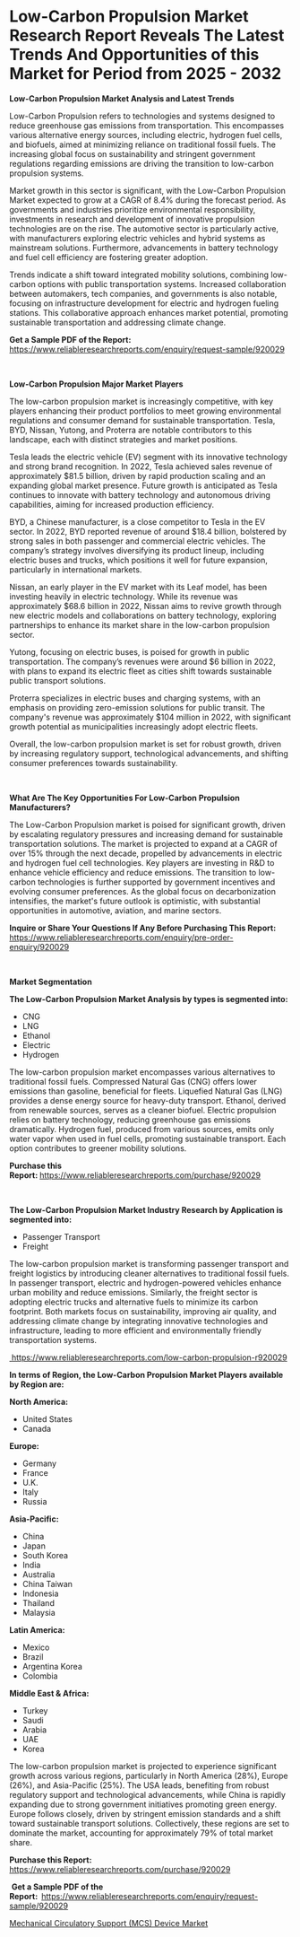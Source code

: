 <p><h1>Low-Carbon Propulsion Market Research Report Reveals The Latest Trends And Opportunities of this Market for Period from 2025 - 2032</h1></p><p><strong>Low-Carbon Propulsion Market Analysis and Latest Trends</strong></p>
<p><p>Low-Carbon Propulsion refers to technologies and systems designed to reduce greenhouse gas emissions from transportation. This encompasses various alternative energy sources, including electric, hydrogen fuel cells, and biofuels, aimed at minimizing reliance on traditional fossil fuels. The increasing global focus on sustainability and stringent government regulations regarding emissions are driving the transition to low-carbon propulsion systems.</p><p>Market growth in this sector is significant, with the Low-Carbon Propulsion Market expected to grow at a CAGR of 8.4% during the forecast period. As governments and industries prioritize environmental responsibility, investments in research and development of innovative propulsion technologies are on the rise. The automotive sector is particularly active, with manufacturers exploring electric vehicles and hybrid systems as mainstream solutions. Furthermore, advancements in battery technology and fuel cell efficiency are fostering greater adoption.</p><p>Trends indicate a shift toward integrated mobility solutions, combining low-carbon options with public transportation systems. Increased collaboration between automakers, tech companies, and governments is also notable, focusing on infrastructure development for electric and hydrogen fueling stations. This collaborative approach enhances market potential, promoting sustainable transportation and addressing climate change.</p></p>
<p><strong>Get a Sample PDF of the Report:&nbsp;</strong> <a href="https://www.reliableresearchreports.com/enquiry/request-sample/920029?utm_campaign=3281&utm_medium=2&utm_source=Github&utm_content=ia&utm_term=05032025&utm_id=low-carbon-propulsion">https://www.reliableresearchreports.com/enquiry/request-sample/920029</a></p>
<p>&nbsp;</p>
<p><strong>Low-Carbon Propulsion Major Market Players</strong></p>
<p><p>The low-carbon propulsion market is increasingly competitive, with key players enhancing their product portfolios to meet growing environmental regulations and consumer demand for sustainable transportation. Tesla, BYD, Nissan, Yutong, and Proterra are notable contributors to this landscape, each with distinct strategies and market positions.</p><p>Tesla leads the electric vehicle (EV) segment with its innovative technology and strong brand recognition. In 2022, Tesla achieved sales revenue of approximately $81.5 billion, driven by rapid production scaling and an expanding global market presence. Future growth is anticipated as Tesla continues to innovate with battery technology and autonomous driving capabilities, aiming for increased production efficiency.</p><p>BYD, a Chinese manufacturer, is a close competitor to Tesla in the EV sector. In 2022, BYD reported revenue of around $18.4 billion, bolstered by strong sales in both passenger and commercial electric vehicles. The company’s strategy involves diversifying its product lineup, including electric buses and trucks, which positions it well for future expansion, particularly in international markets.</p><p>Nissan, an early player in the EV market with its Leaf model, has been investing heavily in electric technology. While its revenue was approximately $68.6 billion in 2022, Nissan aims to revive growth through new electric models and collaborations on battery technology, exploring partnerships to enhance its market share in the low-carbon propulsion sector.</p><p>Yutong, focusing on electric buses, is poised for growth in public transportation. The company’s revenues were around $6 billion in 2022, with plans to expand its electric fleet as cities shift towards sustainable public transport solutions.</p><p>Proterra specializes in electric buses and charging systems, with an emphasis on providing zero-emission solutions for public transit. The company's revenue was approximately $104 million in 2022, with significant growth potential as municipalities increasingly adopt electric fleets.</p><p>Overall, the low-carbon propulsion market is set for robust growth, driven by increasing regulatory support, technological advancements, and shifting consumer preferences towards sustainability.</p></p>
<p>&nbsp;</p>
<p><strong>What Are The Key Opportunities For Low-Carbon Propulsion Manufacturers?</strong></p>
<p><p>The Low-Carbon Propulsion market is poised for significant growth, driven by escalating regulatory pressures and increasing demand for sustainable transportation solutions. The market is projected to expand at a CAGR of over 15% through the next decade, propelled by advancements in electric and hydrogen fuel cell technologies. Key players are investing in R&D to enhance vehicle efficiency and reduce emissions. The transition to low-carbon technologies is further supported by government incentives and evolving consumer preferences. As the global focus on decarbonization intensifies, the market's future outlook is optimistic, with substantial opportunities in automotive, aviation, and marine sectors.</p></p>
<p><strong>Inquire or Share Your Questions If Any Before Purchasing This Report:</strong> <a href="https://www.reliableresearchreports.com/enquiry/pre-order-enquiry/920029?utm_campaign=3281&utm_medium=2&utm_source=Github&utm_content=ia&utm_term=05032025&utm_id=low-carbon-propulsion">https://www.reliableresearchreports.com/enquiry/pre-order-enquiry/920029</a></p>
<p>&nbsp;</p>
<p><strong>Market Segmentation</strong></p>
<p><strong>The Low-Carbon Propulsion Market Analysis by types is segmented into:</strong></p>
<p><ul><li>CNG</li><li>LNG</li><li>Ethanol</li><li>Electric</li><li>Hydrogen</li></ul></p>
<p><p>The low-carbon propulsion market encompasses various alternatives to traditional fossil fuels. Compressed Natural Gas (CNG) offers lower emissions than gasoline, beneficial for fleets. Liquefied Natural Gas (LNG) provides a dense energy source for heavy-duty transport. Ethanol, derived from renewable sources, serves as a cleaner biofuel. Electric propulsion relies on battery technology, reducing greenhouse gas emissions dramatically. Hydrogen fuel, produced from various sources, emits only water vapor when used in fuel cells, promoting sustainable transport. Each option contributes to greener mobility solutions.</p></p>
<p><strong>Purchase this Report:&nbsp;</strong><a href="https://www.reliableresearchreports.com/purchase/920029?utm_campaign=3281&utm_medium=2&utm_source=Github&utm_content=ia&utm_term=05032025&utm_id=low-carbon-propulsion">https://www.reliableresearchreports.com/purchase/920029</a></p>
<p>&nbsp;</p>
<p><strong>The Low-Carbon Propulsion Market Industry Research by Application is segmented into:</strong></p>
<p><ul><li>Passenger Transport</li><li>Freight</li></ul></p>
<p><p>The low-carbon propulsion market is transforming passenger transport and freight logistics by introducing cleaner alternatives to traditional fossil fuels. In passenger transport, electric and hydrogen-powered vehicles enhance urban mobility and reduce emissions. Similarly, the freight sector is adopting electric trucks and alternative fuels to minimize its carbon footprint. Both markets focus on sustainability, improving air quality, and addressing climate change by integrating innovative technologies and infrastructure, leading to more efficient and environmentally friendly transportation systems.</p></p>
<p><a href="https://www.reliableresearchreports.com/low-carbon-propulsion-r920029?utm_campaign=3281&utm_medium=2&utm_source=Github&utm_content=ia&utm_term=05032025&utm_id=low-carbon-propulsion">&nbsp;https://www.reliableresearchreports.com/low-carbon-propulsion-r920029</a></p>
<p><strong>In terms of Region, the Low-Carbon Propulsion Market Players available by Region are:</strong></p>
<p>
    <p> <strong> North America: </strong>
        <ul>
            <li>United States</li>
            <li>Canada</li>
        </ul>
        </p> 
    <p> <strong> Europe: </strong>
        <ul>
            <li>Germany</li>
            <li>France</li>
            <li>U.K.</li>
            <li>Italy</li>
            <li>Russia</li>
        </ul>
        </p> 
    <p> <strong> Asia-Pacific: </strong>
        <ul>
            <li>China</li>
            <li>Japan</li>
            <li>South Korea</li>
            <li>India</li>
            <li>Australia</li>
            <li>China Taiwan</li>
            <li>Indonesia</li>
            <li>Thailand</li>
            <li>Malaysia</li>
        </ul>
        </p> 
    <p> <strong> Latin America: </strong>
        <ul>
            <li>Mexico</li>
            <li>Brazil</li>
            <li>Argentina Korea</li>
            <li>Colombia</li>
        </ul>
        </p> 
    <p> <strong> Middle East & Africa: </strong>
        <ul>
            <li>Turkey</li>
            <li>Saudi</li>
            <li>Arabia</li>
            <li>UAE</li>
            <li>Korea</li>
        </ul>
    </p>
    </p>
<p><p>The low-carbon propulsion market is projected to experience significant growth across various regions, particularly in North America (28%), Europe (26%), and Asia-Pacific (25%). The USA leads, benefiting from robust regulatory support and technological advancements, while China is rapidly expanding due to strong government initiatives promoting green energy. Europe follows closely, driven by stringent emission standards and a shift toward sustainable transport solutions. Collectively, these regions are set to dominate the market, accounting for approximately 79% of total market share.</p></p>
<p><strong>Purchase this Report: </strong><a href="https://www.reliableresearchreports.com/purchase/920029?utm_campaign=3281&utm_medium=2&utm_source=Github&utm_content=ia&utm_term=05032025&utm_id=low-carbon-propulsion">https://www.reliableresearchreports.com/purchase/920029</a></p>
<p>&nbsp;<strong>Get a Sample PDF of the Report:&nbsp;&nbsp;</strong><a href="https://www.reliableresearchreports.com/enquiry/request-sample/920029?utm_campaign=3281&utm_medium=2&utm_source=Github&utm_content=ia&utm_term=05032025&utm_id=low-carbon-propulsion">https://www.reliableresearchreports.com/enquiry/request-sample/920029</a></p>
<p><strong></strong></p>
<p><p><a href="https://github.com/haaszgettre6/Market-Research-Report-List-1/blob/main/mechanical-circulatory-support-mcs-device-market.md?utm_campaign=3281&utm_medium=2&utm_source=Github&utm_content=ia&utm_term=05032025&utm_id=low-carbon-propulsion">Mechanical Circulatory Support (MCS) Device Market</a></p></p>